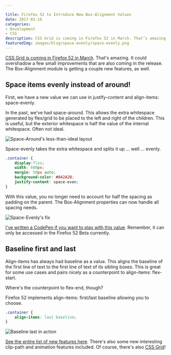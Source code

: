 ```yaml
---

title: Firefox 52 to Introduce New Box-Alignment Values
date: 2017-02-16
categories:
- Development
- CSS
description: CSS Grid is coming in Firefox 52 in March. That’s amazing. It could overshadow a few small improvements that are also coming in the release. The Box-Alignment module is getting a couple new features, as well.
featuredImg: images/blog/space-evenly/space-evenly.png
---
```



[CSS Grid is coming in Firefox 52 in March](https://developer.mozilla.org/en-US/Firefox/Releases/52). That's amazing. It could overshadow a few small improvements that are also coming in the release. The Box-Alignment module is getting a couple new features, as well.

## Space items evenly instead of around!

First, we have a new value we can use in justify-content and align-items: space-evenly.

In the past, we've had space-around. This allows the extra whitespace generated by flex/grid to be placed to the left and right of the children. This is useful, but the exterior whitespace is half the value of the internal whitespace. Often not ideal.

![Space-Around's less-than-ideal layout](/images/blog/space-evenly/space-around.png)

Space-evenly takes the extra whitespace and splits it up ... well ... evenly.


```scss 
.container {
    display:flex;
    width: 600px;
    margin: 50px auto;
    background-color: #042A2B;
    justify-content: space-even;
}
```

With this value, you no longer need to account for half the spacing as padding on the parent. The Box-Alignment properties can now handle all spacing needs.

![Space-Evenly's fix](/images/blog/space-evenly/space-evenly.png)

[I've written a CodePen if you want to play with this value](http://codepen.io/brob/pen/NdmjRp). Remember, it can only be accessed in the Firefox 52 Beta currently.

## Baseline first and last

Align-items has always had baseline as a value. This aligns the baseline of the first line of text to the first line of text of its sibling boxes. This is great for some use cases and pairs nicely as a counterpoint to align-items: flex-start. 

Where's the counterpoint to flex-end, though?

Firefox 52 implements align-items: first/last baseline allowing you to choose.

```scss 
.container {
    align-items: last baseline;
}
```

![Baseline last in action](/images/blog/space-evenly/baseline.png)

[See the entire list of new features here](https://developer.mozilla.org/en-US/Firefox/Releases/52). There's also some new interesting clip-path and animation features included. Of course, there's also [CSS Grid](/blog/2017/01/12/simple-grid-examples/)!
